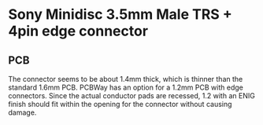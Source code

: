 # Sony Minidisc 3.5mm Male TRS + 4pin edge connector

## PCB

The connector seems to be about 1.4mm thick, which is thinner than the standard 1.6mm PCB. PCBWay has an option for a 1.2mm PCB with edge connectors. Since the actual conductor pads are recessed, 1.2 with an ENIG finish should fit within the opening for the connector without causing damage.


